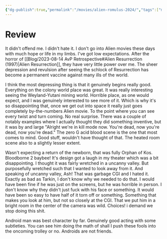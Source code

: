 ```yaml
---
{"dg-publish":true,"permalink":"/movies/alien-romulus-2024/","tags":["movies"],"created":"2024-08-17","updated":"2025-03-13"}
---
```



# Review

It didn't offend me. I didn't hate it. I don't go into Alien movies these days with much hope or life in my limbs. I've got low expectations. After the horror of [[Blog/2023-08-14 AvP Retrospective#Alien Resurrection (1997)\|Alien Resurrection]], they have very little power over me. The sheer depression and revulsion after seeing the schlock of Resurrection has become a permanent vaccine against many ills of the world.

I think the most depressing thing is that it genuinely begins really good. Everything on the colony world place was great. It was really interesting seeing the Weyland-Yutani mining world. Horrible place, as one would expect, and I was genuinely interested to see more of it. Which is why it's so disappointing that, once we get out into space it really just goes completely by-the-numbers Alien movie. To the point where you can see every twist and turn coming. No real surprise. There was a couple of notably examples where I actually thought they did something inventive, but it was by and large "Alright we're in kill mode now. You're dead, now you're dead, now you're dead." The zero G acid blood scene is the one that most comes to mind. Good stuff, wouldn't have thought of that. The heated room scene also to a slightly lesser extent.

Wasn't expecting a return of the newborn, that was fully Orphan of Kos. Bloodborne 2 baybee! It's design got a laugh in my theater which was a bit disappointing. I thought it was fairly wretched in a uncanny valley. But purposefully wretched such that I wanted to look away from it. And speaking of uncanny valley, Ash! That was garbage CGI and I hated it. Exactly as bad as Tarkin, I don't know why we needed to do that. I would have been fine if he was just on the screens, but he was horrible in person. I don't know why they didn't just fuck with his face or something. It would have been so easy to have half of it torn off or something. Something that makes you look at him, but not so closely at the CGI. That we put him in a bright room in the center of the camera was wild. Choices! i demand we stop doing this shit.

Android man was best character by far. Genuinely good acting with some subtleties. You can see him doing the math of shall I push these fools into the oncoming trolley or no. Androids are not friends.

